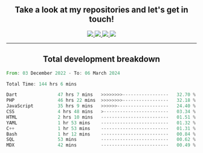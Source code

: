 <h2 align="center">
  Take a look at my repositories and let's get in touch!
</h2>
<p align="center">
  <a href="https://www.instagram.com/rayhanarkan?igsh=MXM3dHhmMTZ3ZWVsaA==">
    <img src="https://img.icons8.com/material-outlined/30/689d6a/instagram.png"/>
  </a>
  <a href="https://www.linkedin.com/in/rayhanarkan/">
    <img src="https://img.icons8.com/material-outlined/30/689d6a/linkedin.png"/>
  </a>
  <a href="">
    <img src="https://img.icons8.com/material-outlined/30/689d6a/geography.png"/>
  </a>
  <a href="mailto:rayhanarkan30@gmail.com">
    <img src="https://img.icons8.com/material-outlined/30/689d6a/email.png"/>
  </a>
</p>

---

<h2 align="center">Total development breakdown</h2>

<p align="center">
<!--START_SECTION:waka-->

```rust
From: 03 December 2022 - To: 06 March 2024

Total Time: 144 hrs 6 mins

Dart               47 hrs 7 mins   >>>>>>>>-----------------   32.70 %
PHP                46 hrs 22 mins  >>>>>>>>-----------------   32.18 %
JavaScript         35 hrs 9 mins   >>>>>>-------------------   24.40 %
CSS                4 hrs 48 mins   >------------------------   03.34 %
HTML               2 hrs 10 mins   -------------------------   01.51 %
YAML               1 hr 53 mins    -------------------------   01.32 %
C++                1 hr 53 mins    -------------------------   01.31 %
Bash               1 hr 12 mins    -------------------------   00.84 %
SQL                53 mins         -------------------------   00.62 %
MDX                42 mins         -------------------------   00.49 %
```

<!--END_SECTION:waka-->
</p>
